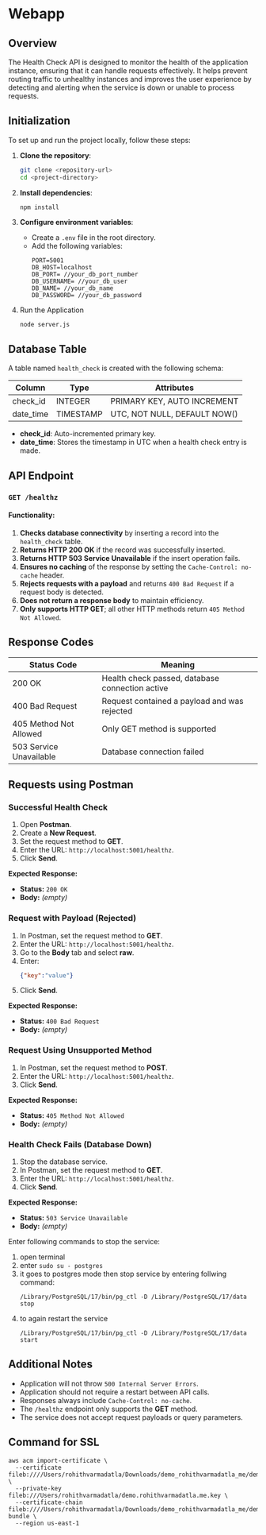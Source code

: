 # Webapp 

## Overview

The Health Check API is designed to monitor the health of the application instance, ensuring that it can handle requests effectively. It helps prevent routing traffic to unhealthy instances and improves the user experience by detecting and alerting when the service is down or unable to process requests.

## Initialization

To set up and run the project locally, follow these steps:

1. **Clone the repository**:

   ```bash
   git clone <repository-url>
   cd <project-directory>
   ```

2. **Install dependencies**:

   ```bash
   npm install
   ```

3. **Configure environment variables**:

   - Create a `.env` file in the root directory.
   - Add the following variables:
     ```plaintext
     PORT=5001
     DB_HOST=localhost
     DB_PORT= //your_db_port_number
     DB_USERNAME= //your_db_user
     DB_NAME= //your_db_name
     DB_PASSWORD= //your_db_password
     ```

4. Run the Application

   ```
   node server.js
   ```


## Database Table

A table named `health_check` is created with the following schema:

| Column     | Type      | Attributes                   |
| ---------- | --------- | ---------------------------- |
| check\_id  | INTEGER   | PRIMARY KEY, AUTO INCREMENT  |
| date\_time | TIMESTAMP | UTC, NOT NULL, DEFAULT NOW() |

- **check\_id**: Auto-incremented primary key.
- **date\_time**: Stores the timestamp in UTC when a health check entry is made.

## API Endpoint

### `GET /healthz`

#### Functionality:

1. **Checks database connectivity** by inserting a record into the `health_check` table.
2. **Returns HTTP 200 OK** if the record was successfully inserted.
3. **Returns HTTP 503 Service Unavailable** if the insert operation fails.
4. **Ensures no caching** of the response by setting the `Cache-Control: no-cache` header.
5. **Rejects requests with a payload** and returns `400 Bad Request` if a request body is detected.
6. **Does not return a response body** to maintain efficiency.
7. **Only supports HTTP GET**; all other HTTP methods return `405 Method Not Allowed`.

## Response Codes

| Status Code             | Meaning                                         |
| ----------------------- | ----------------------------------------------- |
| 200 OK                  | Health check passed, database connection active |
| 400 Bad Request         | Request contained a payload and was rejected    |
| 405 Method Not Allowed  | Only GET method is supported                    |
| 503 Service Unavailable | Database connection failed                      |

## Requests using Postman

### **Successful Health Check**

1. Open **Postman**.
2. Create a **New Request**.
3. Set the request method to **GET**.
4. Enter the URL: `http://localhost:5001/healthz`.
5. Click **Send**.

**Expected Response:**

- **Status:** `200 OK`
- **Body:** *(empty)*

### **Request with Payload (Rejected)**

1. In Postman, set the request method to **GET**.
2. Enter the URL: `http://localhost:5001/healthz`.
3. Go to the **Body** tab and select **raw**.
4. Enter:
   ```json
   {"key":"value"}
   ```
5. Click **Send**.

**Expected Response:**

- **Status:** `400 Bad Request`
- **Body:** *(empty)*

### **Request Using Unsupported Method**

1. In Postman, set the request method to **POST**.
2. Enter the URL: `http://localhost:5001/healthz`.
3. Click **Send**.

**Expected Response:**

- **Status:** `405 Method Not Allowed`
- **Body:** *(empty)*

### **Health Check Fails (Database Down)**

1. Stop the database service.
2. In Postman, set the request method to **GET**.
3. Enter the URL: `http://localhost:5001/healthz`.
4. Click **Send**.

**Expected Response:**

- **Status:** `503 Service Unavailable`
- **Body:** *(empty)*

Enter following commands to stop the service:

1. open terminal 
2. enter `sudo su - postgres`
3. it goes to postgres mode then stop service by entering follwing command:
   ```
   /Library/PostgreSQL/17/bin/pg_ctl -D /Library/PostgreSQL/17/data stop
   ```
4. to again restart the service 
   ```
   /Library/PostgreSQL/17/bin/pg_ctl -D /Library/PostgreSQL/17/data start
   ```

## Additional Notes

- Application will not throw `500 Internal Server Errors`.
- Application should not require a restart between API calls.
- Responses always include `Cache-Control: no-cache`.
- The `/healthz` endpoint only supports the **GET** method.
- The service does not accept request payloads or query parameters.

## Command for SSL

```
aws acm import-certificate \
  --certificate fileb:////Users/rohithvarmadatla/Downloads/demo_rohithvarmadatla_me/demo_rohithvarmadatla_me.crt \
  --private-key fileb:///Users/rohithvarmadatla/demo.rohithvarmadatla.me.key \
  --certificate-chain fileb:////Users/rohithvarmadatla/Downloads/demo_rohithvarmadatla_me/demo_rohithvarmadatla_me.ca-bundle \
  --region us-east-1
```

